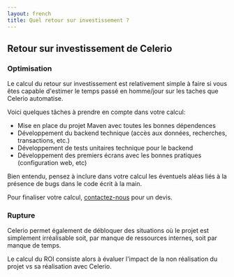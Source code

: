 ```yaml
---
layout: french
title: Quel retour sur investissement ?
---
```

## Retour sur investissement de Celerio

### Optimisation

Le calcul du retour sur investissement est relativement simple à faire si vous êtes capable d'estimer le temps passé en homme/jour sur les taches que Celerio automatise.

Voici quelques tâches à prendre en compte dans votre calcul:

* Mise en place du projet Maven avec toutes les bonnes dépendences
* Développement du backend technique (accès aux données, recherches, transactions, etc.)
* Développement de tests unitaires technique pour le backend
* Développement des premiers écrans avec les bonnes pratiques (configuration web, etc)

Bien entendu, pensez à inclure dans votre calcul les éventuels aléas liés à la présence de bugs dans le code écrit à la main.

Pour finaliser votre calcul, <a href="/nous-contacter.html">contactez-nous</a> pour un devis.

### Rupture

Celerio permet également de débloquer des situations où le projet est simplement irréalisable soit, par manque de ressources internes, soit par manque de temps.
 
Le calcul du ROI consiste alors à évaluer l'impact de la non réalisation du projet vs sa réalisation avec Celerio. 